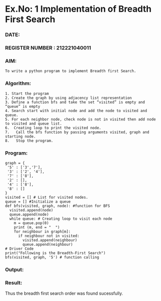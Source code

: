# Ex.No: 1  Implementation of Breadth First Search 
### DATE:                                                                            
### REGISTER NUMBER : 212221040011
### AIM: 
    To write a python program to implement Breadth first Search. 
### Algorithm:
    1. Start the program
    2. Create the graph by using adjacency list representation
    3. Define a function bfs and take the set “visited” is empty and “queue” is empty
    4. Search start with initial node and add the node to visited and queue.
    5. For each neighbor node, check node is not in visited then add node to visited and queue list.
    6.  Creating loop to print the visited node.
    7.   Call the bfs function by passing arguments visited, graph and starting node.
    8.   Stop the program.
### Program:
    graph = {
     '5' : ['3','7'],
     '3' : ['2', '4'],
     '7' : ['8'],
     '2' : [],
     '4' : ['8'],
     '8' : []
    }
    visited = [] # List for visited nodes.
    queue = [] #Initialize a queue
    def bfs(visited, graph, node): #function for BFS
      visited.append(node)
      queue.append(node)
      while queue: # Creating loop to visit each node
        m = queue.pop(0)
        print (m, end = "  ")
        for neighbour in graph[m]:
          if neighbour not in visited:
            visited.append(neighbour)
            queue.append(neighbour)
    # Driver Code
    print("Following is the Breadth-First Search")
    bfs(visited, graph, '5') # function calling












### Output:



### Result:
Thus the breadth first search order was found sucessfully.
